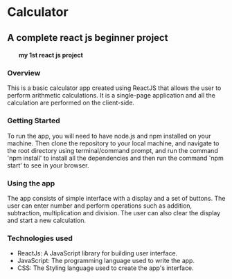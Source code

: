 <h1>Calculator</h1>
<h2>A complete react js beginner project</h2>
<h4>&nbsp;&nbsp;&nbsp;&nbsp;&nbsp;&nbsp;&nbsp; my 1st react js project</h4>

<h3>Overview</h3>
<p>This is a basic calculator app created using ReactJS that allows the user to perform arithmetic calculations. It is a single-page application and all the calculation are performed on the client-side.</p>
<h3>Getting Started</h3>
To run the app, you will need to have node.js and npm installed on your machine.
Then clone the repository to your local machine, and navigate to the root directory using terminal/command prompt, and run the command 'npm install' to install all the dependencies and then run the command 'npm start' to see in your browser.
<h3>Using the app</h3>
The app consists of simple interface with a display and a set of buttons. The user can enter number and perform operations such as addition, subtraction, multiplication and division. The user can also clear the display and start a new calculation.

<h3>Technologies used</h3>
<ul>
<li>ReactJs: A JavaScript library for building user interface.</li>
<li>JavaScript: The programming language used to write the app.</li>
<li>CSS: The Styling language used to create the app's interface.</li>
</ul>
